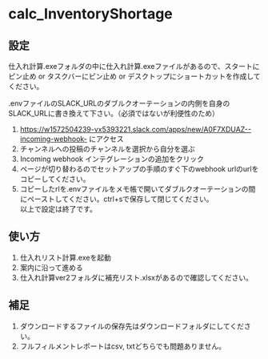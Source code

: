 # calc_InventoryShortage

## 設定
仕入れ計算.exeフォルダの中に仕入れ計算.exeファイルがあるので、スタートにピン止め or タスクバーにピン止め or デスクトップにショートカットを作成してください。

.envファイルのSLACK_URLのダブルクオーテーションの内側を自身のSLACK_URLに書き換えて下さい。（必須ではないが利便性のため）

1. https://w1572504239-vx5393221.slack.com/apps/new/A0F7XDUAZ--incoming-webhook-     にアクセス
2. チャンネルへの投稿のチャンネルを選択から自分を選ぶ
3. Incoming webhook インテグレーションの追加をクリック
4. ページが切り替わるのでセットアップの手順のすぐ下のwebhook urlのurlをコピーしてください。
5. コピーしたrlを.envファイルをメモ帳で開いてダブルクオーテーションの間にペーストしてください。ctrl+sで保存して閉じてください。  
以上で設定は終了です。


## 使い方
1. 仕入れリスト計算.exeを起動
2. 案内に沿って進める
3. 仕入れ計算ver2フォルダに補充リスト.xlsxがあるので確認してください。


## 補足
1. ダウンロードするファイルの保存先はダウンロードフォルダにしてください。
2. フルフィルメントレポートはcsv, txtどちらでも問題ありません。
